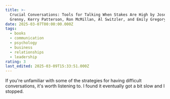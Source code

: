 ```yaml
---
title: >-
  Crucial Conversations: Tools for Talking When Stakes Are High by Joseph
  Grenny, Kerry Patterson, Ron McMillan, Al Switzler, and Emily Gregory
date: 2025-03-07T00:00:00.000Z
tags:
  - books
  - communication
  - psychology
  - business
  - relationships
  - leadership
rating: 3
last_edited: 2025-03-09T15:33:51.000Z
---
```

If you're unfamiliar with some of the strategies for having difficult conversations, it's worth listening to. I found it eventually got a bit slow and I stopped.
